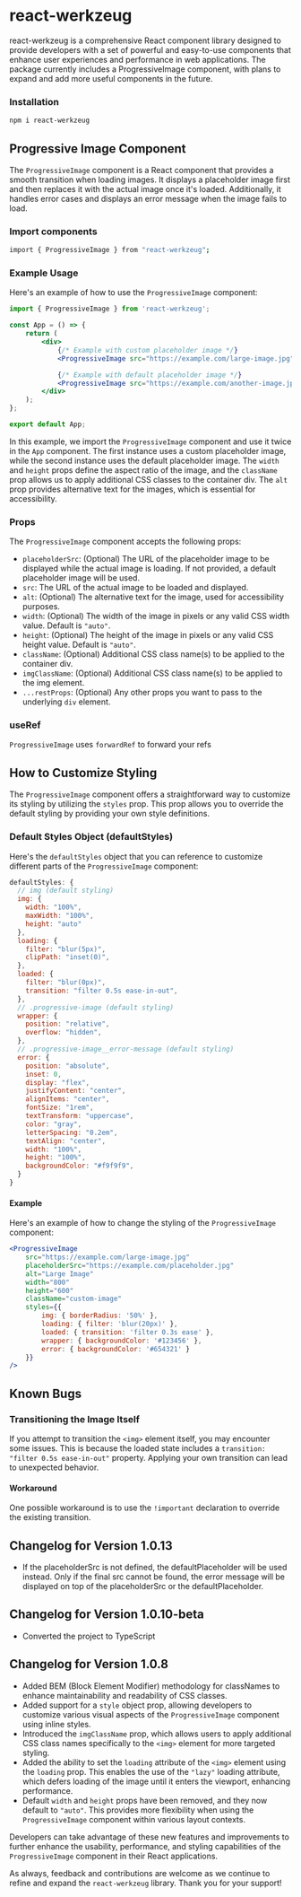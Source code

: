 # react-werkzeug

react-werkzeug is a comprehensive React component library designed to provide developers with a set of powerful and easy-to-use components that enhance user experiences and performance in web
applications. The package currently includes a ProgressiveImage component, with plans to expand and add more useful components in the future.

### Installation

```bash
npm i react-werkzeug
```

## Progressive Image Component

The `ProgressiveImage` component is a React component that provides a smooth transition when loading images. It displays a placeholder image first and then replaces it with the actual image once it's
loaded. Additionally, it handles error cases and displays an error message when the image fails to load.

### Import components

```bash
import { ProgressiveImage } from "react-werkzeug";
```

### Example Usage

Here's an example of how to use the `ProgressiveImage` component:

```jsx
import { ProgressiveImage } from 'react-werkzeug';

const App = () => {
    return (
        <div>
            {/* Example with custom placeholder image */}
            <ProgressiveImage src="https://example.com/large-image.jpg" placeholderSrc="https://example.com/placeholder.jpg" alt="Large Image" width="800" height="600" className="custom-image" />

            {/* Example with default placeholder image */}
            <ProgressiveImage src="https://example.com/another-image.jpg" alt="Another Image" width="400" height="300" />
        </div>
    );
};

export default App;
```

In this example, we import the `ProgressiveImage` component and use it twice in the `App` component. The first instance uses a custom placeholder image, while the second instance uses the default
placeholder image. The `width` and `height` props define the aspect ratio of the image, and the `className` prop allows us to apply additional CSS classes to the container div. The `alt` prop provides
alternative text for the images, which is essential for accessibility.

### Props

The `ProgressiveImage` component accepts the following props:

-   `placeholderSrc`: (Optional) The URL of the placeholder image to be displayed while the actual image is loading. If not provided, a default placeholder image will be used.
-   `src`: The URL of the actual image to be loaded and displayed.
-   `alt`: (Optional) The alternative text for the image, used for accessibility purposes.
-   `width`: (Optional) The width of the image in pixels or any valid CSS width value. Default is `"auto"`.
-   `height`: (Optional) The height of the image in pixels or any valid CSS height value. Default is `"auto"`.
-   `className`: (Optional) Additional CSS class name(s) to be applied to the container div.
-   `imgClassName`: (Optional) Additional CSS class name(s) to be applied to the img element.
-   `...restProps`: (Optional) Any other props you want to pass to the underlying `div` element.

### useRef

`ProgressiveImage` uses `forwardRef` to forward your refs

## How to Customize Styling

The `ProgressiveImage` component offers a straightforward way to customize its styling by utilizing the `styles` prop. This prop allows you to override the default styling by providing your own style
definitions.

### Default Styles Object (defaultStyles)

Here's the `defaultStyles` object that you can reference to customize different parts of the `ProgressiveImage` component:

```jsx
defaultStyles: {
  // img (default styling)
  img: {
    width: "100%",
    maxWidth: "100%",
    height: "auto"
  },
  loading: {
    filter: "blur(5px)",
    clipPath: "inset(0)",
  },
  loaded: {
    filter: "blur(0px)",
    transition: "filter 0.5s ease-in-out",
  },
  // .progressive-image (default styling)
  wrapper: {
    position: "relative",
    overflow: "hidden",
  },
  // .progressive-image__error-message (default styling)
  error: {
    position: "absolute",
    inset: 0,
    display: "flex",
    justifyContent: "center",
    alignItems: "center",
    fontSize: "1rem",
    textTransform: "uppercase",
    color: "gray",
    letterSpacing: "0.2em",
    textAlign: "center",
    width: "100%",
    height: "100%",
    backgroundColor: "#f9f9f9",
  }
}
```

#### Example

Here's an example of how to change the styling of the `ProgressiveImage` component:

```jsx
<ProgressiveImage
    src="https://example.com/large-image.jpg"
    placeholderSrc="https://example.com/placeholder.jpg"
    alt="Large Image"
    width="800"
    height="600"
    className="custom-image"
    styles={{
        img: { borderRadius: '50%' },
        loading: { filter: 'blur(20px)' },
        loaded: { transition: 'filter 0.3s ease' },
        wrapper: { backgroundColor: '#123456' },
        error: { backgroundColor: '#654321' }
    }}
/>
```

## Known Bugs

### Transitioning the Image Itself

If you attempt to transition the `<img>` element itself, you may encounter some issues. This is because the loaded state includes a `transition: "filter 0.5s ease-in-out"` property. Applying your own
transition can lead to unexpected behavior.

#### Workaround

One possible workaround is to use the `!important` declaration to override the existing transition.

## Changelog for Version 1.0.13

-   If the placeholderSrc is not defined, the defaultPlaceholder will be used instead. Only if the final src cannot be found, the error message will be displayed on top of the placeholderSrc or the
    defaultPlaceholder.

## Changelog for Version 1.0.10-beta

-   Converted the project to TypeScript

## Changelog for Version 1.0.8

-   Added BEM (Block Element Modifier) methodology for classNames to enhance maintainability and readability of CSS classes.
-   Added support for a `style` object prop, allowing developers to customize various visual aspects of the `ProgressiveImage` component using inline styles.
-   Introduced the `imgClassName` prop, which allows users to apply additional CSS class names specifically to the `<img>` element for more targeted styling.
-   Added the ability to set the `loading` attribute of the `<img>` element using the `loading` prop. This enables the use of the `"lazy"` loading attribute, which defers loading of the image until it
    enters the viewport, enhancing performance.
-   Default `width` and `height` props have been removed, and they now default to `"auto"`. This provides more flexibility when using the `ProgressiveImage` component within various layout contexts.

Developers can take advantage of these new features and improvements to further enhance the usability, performance, and styling capabilities of the `ProgressiveImage` component in their React
applications.

As always, feedback and contributions are welcome as we continue to refine and expand the `react-werkzeug` library. Thank you for your support!
